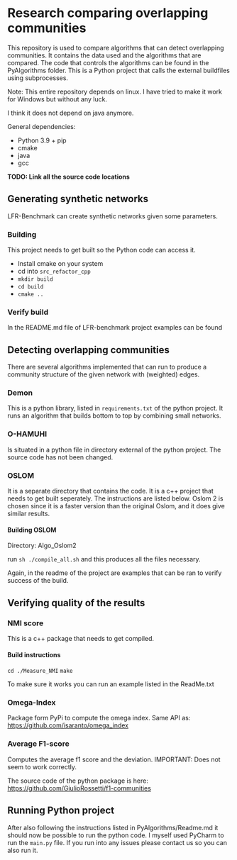 # Research comparing overlapping communities

This repository is used to compare algorithms that can detect overlapping communities.
It contains the data used and the algorithms that are compared.
The code that controls the algorithms can be found in the PyAlgorithms folder. This is a Python project that calls the external buildfiles using subprocesses.

Note: This entire repository depends on linux. I have tried to make it work for Windows but without any luck.

I think it does not depend on java anymore.

General dependencies:

* Python 3.9 + pip
* cmake
* java
* gcc


**TODO: Link all the source code locations**

## Generating synthetic networks

LFR-Benchmark can create synthetic networks given some parameters.

### Building
This project needs to get built so the Python code can access it.

* Install cmake on your system
* cd into `src_refactor_cpp`
* `mkdir build`
* `cd build`
* `cmake ..`

### Verify build
In the README.md file of LFR-benchmark project examples can be found 

## Detecting overlapping communities
There are several algorithms implemented that can run to produce a community structure of the given network with (weighted) edges.

### Demon

This is a python library, listed in `requirements.txt` of the python project. It runs an algorithm that builds bottom to top by combining small networks.

### O-HAMUHI

Is situated in a python file in directory external of the python project. The source code has not been changed.

### OSLOM
It is a separate directory that contains the code. It is a c++ project that needs to get built seperately. The instructions are listed below. Oslom 2 is chosen since it is a faster version than the original Oslom, and it does give similar results.

#### Building OSLOM
Directory: Algo_Oslom2

run `sh ./compile_all.sh` and this produces all the files necessary.

Again, in the readme of the project are examples that can be ran to verify success of the build.

## Verifying quality of the results

### NMI score

This is a c++ package that needs to get compiled. 

#### Build instructions

`cd ./Measure_NMI`
`make`

To make sure it works you can run an example listed in the ReadMe.txt

### Omega-Index

Package form PyPi to compute the omega index.
Same API as: https://github.com/isaranto/omega_index

### Average F1-score

Computes the average f1 score and the deviation.
IMPORTANT: Does not seem to work correctly.

The source code of the python package is here:
https://github.com/GiulioRossetti/f1-communities

## Running Python project

After also following the instructions listed in PyAlgorithms/Readme.md it should now be possible to run the python code. I myself used PyCharm to run the `main.py` file. If you run into any issues please contact us so you can also run it.
